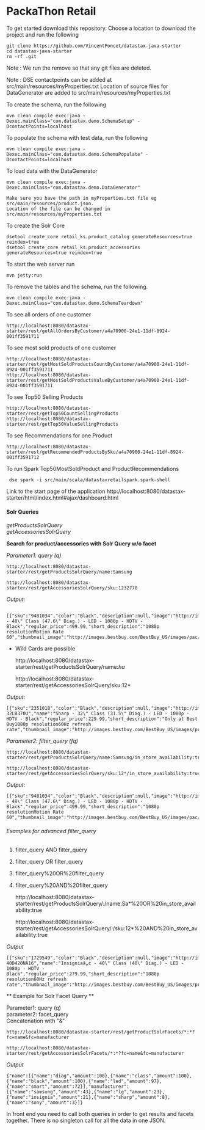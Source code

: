 PackaThon Retail
========================

To get started download this repository. Choose a location to download the project and run the following
```
git clone https://github.com/VincentPoncet/datastax-java-starter
cd datastax-java-starter
rm -rf .git
```
Note : We run the remove so that any git files are deleted.


Note : DSE contactpoints can be added at src/main/resources/myProperties.txt
	   Location of source files for DataGenerator are added to src/main/resources/myProperties.txt



To create the schema, run the following

	mvn clean compile exec:java -Dexec.mainClass="com.datastax.demo.SchemaSetup" -DcontactPoints=localhost

To populate the schema with test data, run the following

	mvn clean compile exec:java -Dexec.mainClass="com.datastax.demo.SchemaPopulate" -DcontactPoints=localhost
	
	
To load data with the DataGenerator
	
	mvn clean compile exec:java -Dexec.mainClass="com.datastax.demo.DataGenerator"
	
	Make sure you have the path in myProperties.txt file eg src/main/resources/product.json.
	Location of the file can be changed in src/main/resources/myProperties.txt

To create the Solr Core 

	dsetool create_core retail_ks.product_catalog generateResources=true reindex=true
	dsetool create_core retail_ks.product_accessories generateResources=true reindex=true


	
To start the web server run 

	mvn jetty:run


To remove the tables and the schema, run the following.

    mvn clean compile exec:java -Dexec.mainClass="com.datastax.demo.SchemaTeardown"

To see all orders of one customer

	http://localhost:8080/datastax-starter/rest/getAllOrdersByCustomer/a4a70900-24e1-11df-8924-001ff3591711

To see most sold products of one customer

    http://localhost:8080/datastax-starter/rest/getMostSoldProductsCountByCustomer/a4a70900-24e1-11df-8924-001ff3591711
    http://localhost:8080/datastax-starter/rest/getMostSoldProductsValueByCustomer/a4a70900-24e1-11df-8924-001ff3591711

To see Top50 Selling Products

    http://localhost:8080/datastax-starter/rest/getTop50CountSellingProducts
    http://localhost:8080/datastax-starter/rest/getTop50ValueSellingProducts
    
To see Recommendations for one Product

    http://localhost:8080/datastax-starter/rest/getRecommendedProductsBySku/a4a70900-24e1-11df-8924-001ff3591712

To run Spark Top50MostSoldProduct and ProductRecommendations

     dse spark -i src/main/scala/datastaxretailspark.spark-shell


Link to the start page of the application
http://localhost:8080/datastax-starter/html/index.html#ajax/dashboard.html


#### Solr Queries 

*getProductsSolrQuery*   
*getAccessoriesSolrQuery*

**Search for product/accessories with Solr Query w/o facet**

*Parameter1: query (q)*

	http://localhost:8080/datastax-starter/rest/getProductsSolrQuery/name:Samsung
	
	http://localhost:8080/datastax-starter/rest/getAccessoriesSolrQuery/sku:1232778
	
*Output:*

	   [{"sku":"9481034","color":"Black","description":null,"image":"http://images.bestbuy.com/BestBuy_US/images/pac/products/1313/1313487731/1313487731_sa.jpg","in_store_availability":true,"manufacturer":"Samsung","model_number":"UN48J5000AFXZA","name":"Samsung - 48\" Class (47.6\" Diag.) - LED - 1080p - HDTV - Black","regular_price":499.99,"short_description":"1080p resolutionMotion Rate 60","thumbnail_image":"http://images.bestbuy.com/BestBuy_US/images/pac/products/1313/1313487731/1313487731_s.gif","upc":"887276069173"}]
	
  * Wild Cards are possible
  
	http://localhost:8080/datastax-starter/rest/getProductsSolrQuery/name:*ha*
	
	http://localhost:8080/datastax-starter/rest/getAccessoriesSolrQuery/sku:12*
	
*Output:*

	[{"sku":"2351018","color":"Black","description":null,"image":"http://images.bestbuy.com/BestBuy_US/images/products/2351/2351018_sa.jpg","in_store_availability":true,"manufacturer":"Sharp","model_number":"LC-32LB370U","name":"Sharp - 32\" Class (31.5\" Diag.) - LED - 1080p - HDTV - Black","regular_price":229.99,"short_description":"Only at Best Buy1080p resolution60Hz refresh rate","thumbnail_image":"http://images.bestbuy.com/BestBuy_US/images/products/2351/2351018_s.gif","upc":"600603185625"}]
	

*Parameter2: filter_query (fq)*
	
	http://localhost:8080/datastax-starter/rest/getProductsSolrQuery/name:Samsung/in_store_availability:true
	
	http://localhost:8080/datastax-starter/rest/getAccessoriesSolrQuery/sku:12*/in_store_availability:true

*Output:*

	[{"sku":"9481034","color":"Black","description":null,"image":"http://images.bestbuy.com/BestBuy_US/images/pac/products/1313/1313487731/1313487731_sa.jpg","in_store_availability":true,"manufacturer":"Samsung","model_number":"UN48J5000AFXZA","name":"Samsung - 48\" Class (47.6\" Diag.) - LED - 1080p - HDTV - Black","regular_price":499.99,"short_description":"1080p resolutionMotion Rate 60","thumbnail_image":"http://images.bestbuy.com/BestBuy_US/images/pac/products/1313/1313487731/1313487731_s.gif","upc":"887276069173"}


###### Examples for advanced filter_query

1. filter_query AND filter_query
2. filter_query OR filter_query
3. filter_query%20OR%20filter_query
4. filter_query%20AND%20filter_query

	http://localhost:8080/datastax-starter/rest/getProductsSolrQuery/*:*/name:Sa*%20OR%20in_store_availability:true
	
	http://localhost:8080/datastax-starter/rest/getAccessoriesSolrQuery/*:*/sku:12*%20AND%20in_store_availability:true


*Output*

	[{"sku":"1729549","color":"Black","description":null,"image":"http://images.bestbuy.com/BestBuy_US/images/products/1729/1729549_sa.jpg","in_store_availability":true,"manufacturer":"Insigniaâ„¢","model_number":"NS-40D420NA16","name":"Insigniaâ„¢ - 40\" Class (40\" Diag.) - LED - 1080p - HDTV - Black","regular_price":279.99,"short_description":"1080p resolution60Hz refresh rate","thumbnail_image":"http://images.bestbuy.com/BestBuy_US/images/products/1729/1729549_s.gif","upc":"600603185021"}


** Example for Solr Facet Query **

Parameter1: query (q)   
parameter2: facet_query   
Concatenation with "&"

	
	http://localhost:8080/datastax-starter/rest/getProductSolrFacets/*:*?fc=name&fc=manufacturer
	
	http://localhost:8080/datastax-starter/rest/getAccessoriesSolrFacets/*:*?fc=name&fc=manufacturer

*Output*
	
	{"name":[{"name":"diag","amount":100},{"name":"class","amount":100},{"name":"black","amount":100},{"name":"led","amount":97},{"name":"smart","amount":72}],"manufacturer":[{"name":"samsung","amount":43},{"name":"lg","amount":23},{"name":"insignia","amount":21},{"name":"sharp","amount":8},{"name":"sony","amount":3}]}
  

In front end you need to call both queries in order to get results and facets together.
There is no singleton call for all the data in one JSON.
    
    
